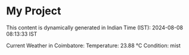 # My Project

This content is dynamically generated in Indian Time (IST): 2024-08-08 08:13:33 IST


Current Weather in Coimbatore:
Temperature: 23.88 °C
Condition: mist
